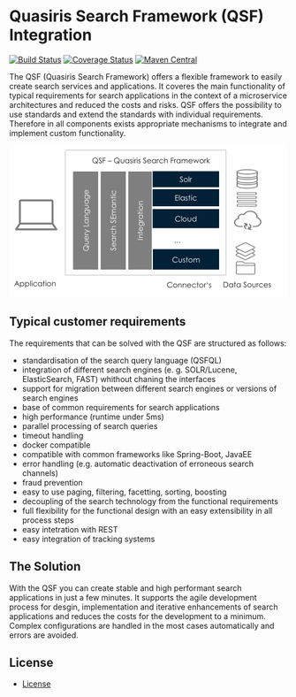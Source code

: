 # Quasiris Search Framework (QSF) Integration

[![Build Status](https://travis-ci.org/quasiris/qsf-integration.svg?branch=master)](https://travis-ci.org/quasiris/qsf-integration)
[![Coverage Status](https://coveralls.io/repos/github/quasiris/qsf-integration/badge.svg?branch=master)](https://coveralls.io/github/quasiris/qsf-integration?branch=master)
[![Maven Central](https://img.shields.io/maven-central/v/com.quasiris.qsf/qsf-integration?color=brightgreen)](https://search.maven.org/search?q=a:qsf-integration)

The QSF (Quasiris Search Framework) offers a flexible framework to easily create search services and applications.
It coveres the main functionality of typical requirements for search applications in the context of a microservice architectures and reduced the costs and risks.
QSF offers the possibility to use standards and extend the standards with individual requirements.
Therefore in all components exists appropriate mechanisms to integrate and implement custom functionality.

![QSF overview](doc/img/qsf-overview.png)

## Typical customer requirements

The requirements that can be solved with the QSF are structured as follows:
- standardisation of the search query language (QSFQL)
- integration of different search engines (e. g. SOLR/Lucene, ElasticSearch, FAST) whithout chaning the interfaces
- support for migration between different search engines or versions of search engines
- base of common requirements for search applications
- high performance (runtime under 5ms)
- parallel processing of search queries
- timeout handling
- docker compatible
- compatible with common frameworks like Spring-Boot, JavaEE
- error handling (e.g. automatic deactivation of erroneous search channels)
- fraud prevention
- easy to use paging, filtering, facetting, sorting, boosting
- decoupling of the search technology from the functional requirements
- full flexibility for the functional design with an easy extensibility in all process steps
- easy intetration with REST
- easy integration of tracking systems


## The Solution
With the QSF you can create stable and high performant search applications in just a few minutes.
It supports the agile development process for desgin, implementation and iterative enhancements of search applications and reduces the costs for the development to a minimum.
Complex configurations are handled in the most cases automatically and errors are avoided.

## License
- [License](LICENSE)
